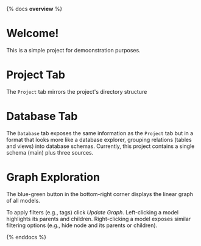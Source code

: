 {% docs __overview__ %}
# Welcome!  
This is a simple project for demoonstration purposes.  
  
# Project Tab
  
The `Project` tab mirrors the project's directory structure  
  
# Database Tab
  
The `Database` tab exposes the same information as the `Project` tab but in a format that looks more like a database explorer, grouping relations (tables and views) into database schemas. Currently, this project contains a single schema (main) plus three sources.  
  
# Graph Exploration  
  
The blue-green button in the bottom-right corner displays the linear graph of all models.  
  
To apply filters (e.g., tags) click *Update Graph*. Left-clicking a model highlights its parents and children. Right-clicking a model exposes similar filtering options (e.g., hide node and its parents or children).  
  
{% enddocs %}